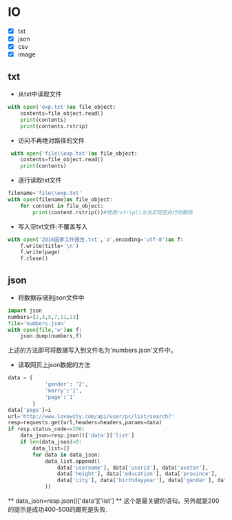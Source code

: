 # IO
- [x] txt
- [x] json
- [x] csv
- [x] image

## txt
- 从txt中读取文件
```python
with open('exp.txt')as file_object:
    contents=file_object.read()
    print(contents)
    print(contents.rstrip)
```
- 访问不再绝对路径的文件
```python
 with open('file\\exp.txt')as file_object:
    contents=file_object.read()
    print(contents)
```
- 逐行读取txt文件
```python
filename='file\\exp.txt'
with open(filename)as file_object:
    for content in file_object:
        print(content.rstrip())#使用rstrip()方法实现空白行的删除
```
- 写入空txt文件:不覆盖写入
```python
with open('2016国家工作报告.txt','a',encoding='utf-8')as f:
    f.write(title+'\n')
    f.write(page)
    f.close()
```
## json
- 将数据存储到json文件中
```python
import json
numbers=[2,3,5,7,11,13]
file='numbers.json'
with open(file,'w')as f:
    json.dump(numbers,f)
```
上述的方法即可将数据写入到文件名为'numbers.json'文件中。
- 读取网页上json数据的方法
```python
data = {
            'gender': '2',
            'marry':'1',
            'page':'1'
        }
data['page']=i
url='http://www.lovewzly.com/api/user/pc/list/search?'
resp=requests.get(url,headers=headers,params=data)
if resp.status_code==200:
    data_json=resp.json()['data']['list']
    if len(data_json)>0:
        data_list=[]
        for data in data_json:
            data_list.append((
                data['username'], data['userid'], data['avatar'],
                data['height'], data['education'], data['province'],
                data['city'], data['birthdayyear'], data['gender'], data['monolog']
            ))
```
** data_json=resp.json()['data']['list'] ** 这个是最关键的语句。另外就是200的提示是成功400-500的踢死是失败.
